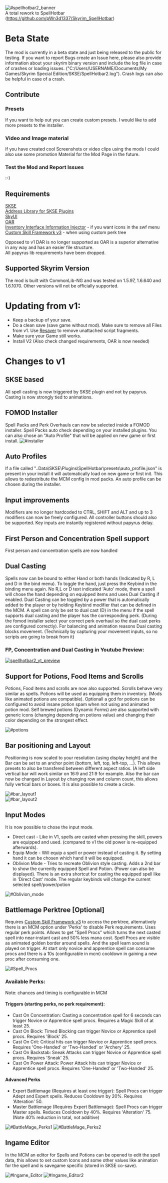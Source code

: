 ![#spellhotbar2_banner](docs/images/spellhotbar2_banner.png)  
A total rework to SpellHotbar (https://github.com/pWn3d1337/Skyrim_SpellHotbar)

# Beta State
The mod is currently in a beta state and just being released to the public for testing. If you want to report Bugs create an Issue here, please also provide information about your skyrim binary version and include the log file in case of crashes or loading issues. ("C:/Users/USERNAME/Documents/My Games/Skyrim Special Edition/SKSE/SpellHotbar2.log"). Crash logs can also be helpful in case of a crash.

## Contribute
### Presets
If you want to help out you can create custom presets. I would like to add more presets to the installer.

### Video and Image material
If you have created cool Screenshots or video clips using the mods I could also use some promotion Material for the Mod Page in the future.

### Test the Mod and Report Issues
:-)

## Requirements
[SKSE](https://skse.silverlock.org/)  
[Address Library for SKSE Plugins](https://www.nexusmods.com/skyrimspecialedition/mods/32444)  
[SkyUI](https://www.nexusmods.com/skyrimspecialedition/mods/12604)  
[OAR](https://www.nexusmods.com/skyrimspecialedition/mods/92109)  
[Inventory Interface Information Injector](https://www.nexusmods.com/skyrimspecialedition/mods/85702) - if you want icons in the swf menu
[Custom Skill Framework v3](https://www.nexusmods.com/skyrimspecialedition/mods/41780) - when using custom perk tree

Opposed to v1 DAR is no longer supported as OAR is a superior alternative in any way and has an easier file structure.  
All papyrus lib requirements have been dropped.

## Supported Skyrim Version
The mod is built with CommonLib-NG and was tested on 1.5.97, 1.6.640 and 1.6.1070. Other versions will not be officially supported.

# Updating from v1:
* Keep a backup of your save.  
* Do a clean save (save game without mod). Make sure to remove all Files from v1. Use [Resaver](https://www.nexusmods.com/skyrimspecialedition/mods/5031/) to remove unattached script fragments.  
* Make sure your Game still works.  
* Install V2 (Also check changed requirements, OAR is now needed)

# Changes to v1

## SKSE based
All spell casting is now triggered by SKSE plugin and not by papyrus. Casting is now strongly tied to animations. 

## FOMOD Installer
Spell Packs and Perk Overhauls can now be selected inside a FOMOD installer. Spell Packs auto check depending on your installed plugins.
You can also chose an "Auto Profile" that will be applied on new game or first install.
![#installer](docs/images/installer.jpg)  

## Auto Profiles
If a file called "..Data\SKSE\Plugins\SpellHotbar\presets\auto_profile.json" is present in your install it will automatically load on new game or first init. This allows to redestribute the MCM config in mod packs. An auto profile can be chosen during the installer.

## Input improvements
Modifiers are no longer hardcoded to CTRL, SHIFT and ALT and up to 3 modifiers can now be freely configured. All controller buttons should also be supported.
Key inputs are instantly registered without papyrus delay.

## First Person and Concentration Spell support
First person and concentration spells are now handled

## Dual Casting
Spells now can be bound to either Hand or both hands (Indicated by R, L and D in the bind menu). To toggle the hand, just press the Keybind in the binding menu again.
No R,L or D text indicated 'Auto' mode, there a spell will chose the hand depending on equipped items and uses Dual Casting if enabled. Dual Casting can be toggled by a power that is automatically added to the player
or by holding Keybind modifier that can be defined in the MCM. A spell can only be set to dual cast (D) in the menu if the spell supports dual casting and the player has the corresponding perk. (During the fomod installer select your correct perk overhaul so the dual cast perks are configured correctly). For balancing and animation reasons Dual casting blocks movement. (Technically by capturing your movement inputs, so no scripts are going to break from it)

### FP, Concentration and Dual Casting in Youtube Preview:  
[![spellhotbar2_yt_preview](https://img.youtube.com/vi/5aj7-3XC50I/0.jpg)](https://www.youtube.com/watch?v=5aj7-3XC50I)

## Support for Potions, Food Items and Scrolls
Potions, Food items and scrolls are now also supported. Scrolls behave very similar as spells. Potions will be used as equipping them in inventory. (Mods like animated potions are compatible). Optionall a gcd for potions can be configured to avoid insane potion spam when not using and animated potion mod. Self brewed potions (Dynamic Forms) are also supported with generic icons (changing depending on potions value) and changing their color depending on the strongest effect.

![#potions](docs/images/potions.jpg)  

## Bar positioning and Layout
Positioning is now scaled to your resolution (using display height) and the Bar can be set to an anchor point (bottom, left, top, left-top, ...). This allows presets to also be transfered between different aspect ratios. (A left side vertical bar will work similar on 16:9 and 21:9 for example. 
Also the bar can now be changed in Layout by changing row and column count, this allows fully vertical bars or boxes. It is also possible to create a circle.

![#bar_layout1](docs/images/bar_layout1.jpg)  
![#bar_layout2](docs/images/bar_layout2.jpg)  

## Input Modes
It is now possible to chose the input mode.
* Direct cast - Like in V1, spells are casted when pressing the skill, powers are equipped and used. (compared to v1 the old power is re-equipped afterwards).
* Equip Mode - Will equip a spell or power instead of casting it. By setting hand it can be chosen which hand it will be equipped.
* Oblivion Mode - Tries to recreate Oblivion style casting. Adds a 2nd bar to show the currently equipped Spell and Potion. (Power can also be displayed). There is an extra shortcut for casting the equipped spell like in 'Direct Cast' mode. The regular keybinds will change the current selected spell/power/potion

![#Oblivion_mode](docs/images/oblivion_mode.jpg)  

## Battlemage Perktree [Optional]
Requires [Custom Skill Framework v3](https://www.nexusmods.com/skyrimspecialedition/mods/41780) to access the perktree, alternatively there is an MCM option under 'Perks' to disable Perk requirements.
Uses regular perk points. Allows to get "Spell Procs" which turns the next casted spell into near-instant cast and 50% less mana cost. Spell Procs are visible as animated golden border around spells. And the spell learn sound is played on trigger.
At start only novice and apprentice spell can consume procs and there is a 10s (configurable in mcm) cooldown in gaining a new proc after consuming one.

![#Spell_Procs](docs/images/spell_proc.jpg)

### Available Perks:
Note: chances and timing is configurable in MCM
#### Triggers (starting perks, no perk requirement):
* Cast On Concentration: Casting a concentration spell for 6 seconds can trigger Novice or Apprentice spell procs. Requires a Magic Skill of at least 25.
* Cast On Block: Timed Blocking can trigger Novice or Apprentice spell procs. Requires 'Block' 25.
* Cast On Crit: Critical hits can trigger Novice or Apprentice spell procs. Requires 'One-Handed' or 'Two-Handed' or 'Archery' 25.
* Cast On Backstab: Sneak Attacks can trigger Novice or Apprentice spell procs. Requires 'Sneak' 25.
* Cast On Power Attack: Power Attack hits can trigger Novice or Apprentice spell procs. Requires 'One-Handed' or 'Two-Handed' 25.
#### Advanced Perks
* Expert Battlemage (Requires at least one trigger): Spell Procs can trigger Adept and Expert spells. Reduces Cooldown by 20%. Requires 'Alteration' 50.
* Master Battlemage (Requires Expert Battlemage): Spell Procs can trigger Master spells. Reduces Cooldown by 40%. Requires 'Alteration' 75.   (Note 40% reduction in total, not additive)
 
![#BattleMage_Perks1](docs/images/battlemage_1.jpg) ![#BattleMage_Perks2](docs/images/battlemage_2.jpg)  

## Ingame Editor
In the MCM an editor for Spells and Potions can be opened to edit the spell data, this allows to set custom Icons and some other values like animation for the spell and is savegame specific (stored in SKSE co-save).

![#Ingame_Editor](docs/images/spell_editor1.jpg) ![#Ingame_Editor2](docs/images/spell_editor2.jpg)  

